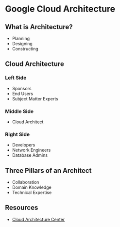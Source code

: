 # Google Cloud Architecture

## What is Architecture?

- Planning
- Designing
- Constructing

## Cloud Architecture

### Left Side

- Sponsors
- End Users
- Subject Matter Experts

### Middle Side

- Cloud Architect

### Right Side

- Developers
- Network Engineers
- Database Admins

## Three Pillars of an Architect

- Collaboration
- Domain Knowledge
- Technical Expertise

## Resources

- [Cloud Architecture Center](https://cloud.google.com/architecture)
